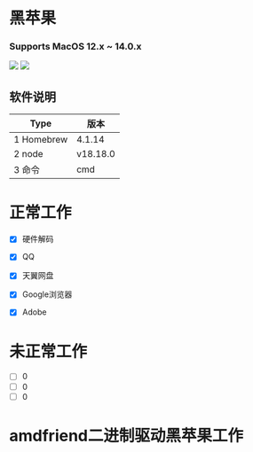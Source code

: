 # 黑苹果

### Supports MacOS 12.x ~ 14.0.x

![](Images/关于1.png)
![](Images/关于2.png)

## 软件说明

| Type          | 版本  |
| --------      | -----  |
|1 Homebrew     | 4.1.14      |
|2 node         |  v18.18.0   |
|3 命令         |  cmd     |  


# 正常工作

 - [x] 硬件解码
 - [x] QQ
 - [x] 天翼网盘
 - [x] Google浏览器
 - [x] Adobe


# 未正常工作

 - [ ] 0
 - [ ] 0
 - [ ] 0

# amdfriend二进制驱动黑苹果工作